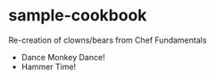 # sample-cookbook

Re-creation of clowns/bears from Chef Fundamentals
- Dance Monkey Dance!
- Hammer Time!
